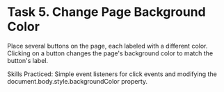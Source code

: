 # Task 5. Change Page Background Color

Place several buttons on the page, each labeled with a different color. Clicking on a button changes the page's background color to match the button's label.

Skills Practiced: Simple event listeners for click events and modifying the document.body.style.backgroundColor property.
